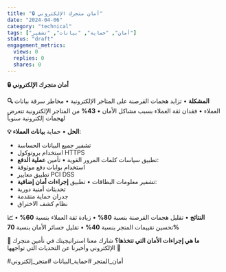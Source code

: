```yaml
---
title: "🔒 أمان متجرك الإلكتروني"
date: "2024-04-06"
category: "technical"
tags: ["أمان", "حماية", "بيانات", "تشفير"]
status: "draft"
engagement_metrics:
  views: 0
  replies: 0
  shares: 0
---
```


**🔒 أمان متجرك الإلكتروني**

**🔍 المشكلة**
• تزايد هجمات القرصنة على المتاجر الإلكترونية
• مخاطر سرقة بيانات العملاء
• فقدان ثقة العملاء بسبب مشاكل الأمان
• **43%** من المتاجر الإلكترونية تتعرض لهجمات إلكترونية سنوياً

**💡 الحل**
• حماية **بيانات العملاء**:
  - تشفير جميع البيانات الحساسة
  - استخدام بروتوكول HTTPS
  - تطبيق سياسات كلمات المرور القوية
• تأمين **عملية الدفع**:
  - استخدام بوابات دفع موثوقة
  - تطبيق معايير PCI DSS
  - تشفير معلومات البطاقات
• تطبيق **إجراءات أمان إضافية**:
  - تحديثات أمنية دورية
  - جدران حماية متقدمة
  - نظام كشف الاختراق

**📈 النتائج**
• تقليل هجمات القرصنة بنسبة **80%**
• زيادة ثقة العملاء بنسبة **60%**
• تحسين تقييمات المتجر بنسبة **40%**
• تقليل خسائر الأمان بنسبة **70%**

**💭 ما هي إجراءات الأمان التي تتخذها؟**
شارك معنا استراتيجيتك في تأمين متجرك الإلكتروني وأخبرنا عن التحديات التي تواجهها 🔐

#أمان_المتجر #حماية_البيانات #متجر_إلكتروني

